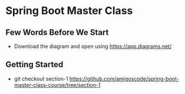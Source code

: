 # Spring Boot Master Class

## Few Words Before We Start
- Download the diagram and open using https://app.diagrams.net/

## Getting Started
- git checkout section-1 https://github.com/amigoscode/spring-boot-master-class-course/tree/section-1
